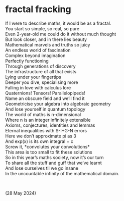# fractal fracking
<!-- #SQUARK live! feat!
| dest = poetry/fracking
| style = poetry 
| index = poetry
| shard = #INDEX / nerdy / maths
| date = 2024 May 28
-->

If I were to describe maths, it would be as a fractal.  
You start so simple, so real, so pure  
Even 2-year-old me could do it without much thought  
But look closer, and in there lies beauty  
Mathematical marvels and truths so juicy  
An endless world of fascination  
Complex beyond imagination  
Perfectly functioning  
Through generations of discovery  
The infrastructure of all that exists  
Lying under your fingertips  
Deeper you dive, specialising more  
Falling in love with calculus lore  
Quaternions! Tensors! Parallelopipeds!  
Name an obscure field and we’ll find it  
Geometricise your algebra into algebraic geometry  
And lose yourself in quantum topology  
The world of maths is n-dimensional  
Where n is an integer infinitely extensible  
Axioms, conjectures, identities and lemmas  
Eternal inequalities with S-I+G-N errors  
Here we don’t approximate pi as 3  
And exp(x) is its own integral + c  
Screw it, \*convolutes your convolutions*  
This area is too small to fit these solutions  
So in this year’s maths society, now it’s our turn  
To share all the stuff and guff that we’ve learnt  
And lose ourselves til we go insane  
In the uncountable infinity of the mathematical domain.  


<br>


(28 May 2024)
